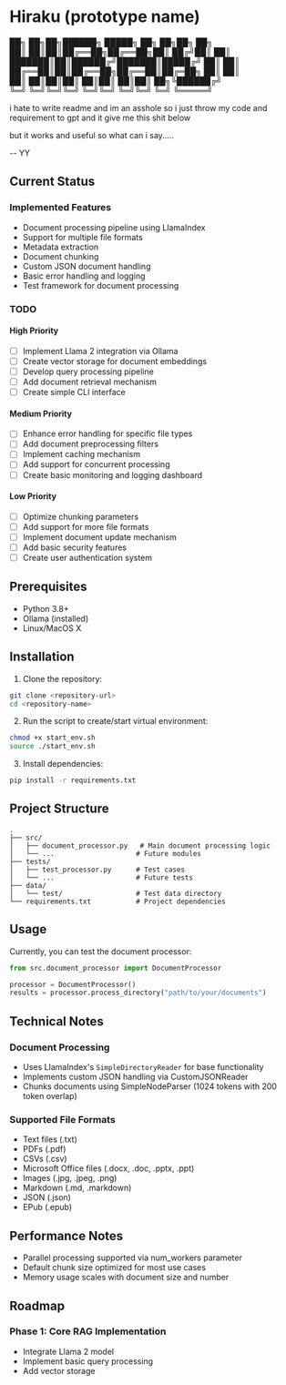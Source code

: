 # Hiraku (prototype name)

██╗  ██╗██╗██████╗  █████╗ ██╗  ██╗██╗   ██╗    
██║  ██║██║██╔══██╗██╔══██╗██║ ██╔╝██║   ██║    
███████║██║██████╔╝███████║█████╔╝ ██║   ██║    
██╔══██║██║██╔══██╗██╔══██║██╔═██╗ ██║   ██║    
██║  ██║██║██║  ██║██║  ██║██║  ██╗╚██████╔╝    
╚═╝  ╚═╝╚═╝╚═╝  ╚═╝╚═╝  ╚═╝╚═╝  ╚═╝ ╚═════╝     

i hate to write readme and im an asshole so i just throw my code and requirement to gpt and it give me this shit below

but it works and useful so what can i say.....

-- YY

## Current Status

### Implemented Features
- Document processing pipeline using LlamaIndex
- Support for multiple file formats
- Metadata extraction
- Document chunking
- Custom JSON document handling
- Basic error handling and logging
- Test framework for document processing

### TODO

#### High Priority
- [ ] Implement Llama 2 integration via Ollama
- [ ] Create vector storage for document embeddings
- [ ] Develop query processing pipeline
- [ ] Add document retrieval mechanism
- [ ] Create simple CLI interface

#### Medium Priority
- [ ] Enhance error handling for specific file types
- [ ] Add document preprocessing filters
- [ ] Implement caching mechanism
- [ ] Add support for concurrent processing
- [ ] Create basic monitoring and logging dashboard

#### Low Priority
- [ ] Optimize chunking parameters
- [ ] Add support for more file formats
- [ ] Implement document update mechanism
- [ ] Add basic security features
- [ ] Create user authentication system

## Prerequisites

- Python 3.8+
- Ollama (installed)
- Linux/MacOS X

## Installation

1. Clone the repository:
```bash
git clone <repository-url>
cd <repository-name>
```

2. Run the script to create/start virtual environment:
```bash
chmod +x start_env.sh
source ./start_env.sh
```

3. Install dependencies:
```bash
pip install -r requirements.txt
```

## Project Structure

```
.
├── src/
│   ├── document_processor.py   # Main document processing logic
│   └── ...                    # Future modules
├── tests/
│   ├── test_processor.py      # Test cases
│   └── ...                    # Future tests
├── data/
│   └── test/                  # Test data directory
└── requirements.txt           # Project dependencies
```

## Usage

Currently, you can test the document processor:

```python
from src.document_processor import DocumentProcessor

processor = DocumentProcessor()
results = processor.process_directory("path/to/your/documents")
```

## Technical Notes

### Document Processing
- Uses LlamaIndex's `SimpleDirectoryReader` for base functionality
- Implements custom JSON handling via CustomJSONReader
- Chunks documents using SimpleNodeParser (1024 tokens with 200 token overlap)

### Supported File Formats
- Text files (.txt)
- PDFs (.pdf)
- CSVs (.csv)
- Microsoft Office files (.docx, .doc, .pptx, .ppt)
- Images (.jpg, .jpeg, .png)
- Markdown (.md, .markdown)
- JSON (.json)
- EPub (.epub)

## Performance Notes

- Parallel processing supported via num_workers parameter
- Default chunk size optimized for most use cases
- Memory usage scales with document size and number

## Roadmap

### Phase 1: Core RAG Implementation
- Integrate Llama 2 model
- Implement basic query processing
- Add vector storage
